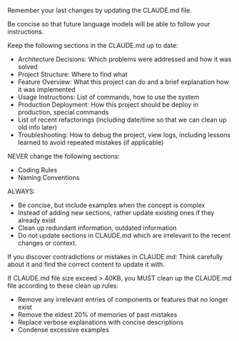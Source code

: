 Remember your last changes by updating the CLAUDE.md file. 

Be concise so that future language models will be able to follow your instructions.

Keep the following sections in the CLAUDE.md up to date:

* Architecture Decisions: Which problems were addressed and how it was solved
* Project Structure: Where to find what
* Feature Overview: What this project can do and a brief explanation how it was implemented
* Usage Instructions: List of commands, how to use the system
* Production Deployment: How this project should be deploy in production, special commands
* List of recent refactorings (including date/time so that we can clean up old info later)
* Troubleshooting: How to debug the project, view logs, including lessons learned to avoid repeated mistakes (if applicable) 

NEVER change the following sections:

* Coding Rules
* Naming Conventions

ALWAYS:
* Be concise, but include examples when the concept is complex
* Instead of adding new sections, rather update existing ones if they already exist
* Clean up redundant information, outdated information
* Do not update sections in CLAUDE.md which are irrelevant to the recent changes or context.

If you discover contradictions or mistakes in CLAUDE.md: Think carefully about it and find the correct content to update it with.

If CLAUDE.md file size exceed > 40KB, you MUST clean up the CLAUDE.md file according to these clean up rules:
* Remove any irrelevant entries of components or features that no longer exist
* Remove the eldest 20% of memories of past mistakes
* Replace verbose explanations with concise descriptions
* Condense excessive examples
